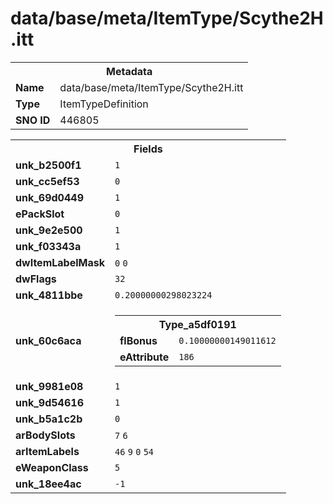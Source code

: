 <h1>data/base/meta/ItemType/Scythe2H.itt</h1><table><tr><th colspan="100%">Metadata</th></tr><tr><td><b>Name</b></td><td>data/base/meta/ItemType/Scythe2H.itt</td></tr><tr><td><b>Type</b></td><td>ItemTypeDefinition</td></tr><tr><td><b>SNO ID</b></td><td>446805</td></tr></table>

<table><tr><th colspan="100%">Fields</th></tr><tr><td><b>unk_b2500f1</b></td><td><code>1</code></td></tr><tr><td><b>unk_cc5ef53</b></td><td><code>0</code></td></tr><tr><td><b>unk_69d0449</b></td><td><code>1</code></td></tr><tr><td><b>ePackSlot</b></td><td><code>0</code></td></tr><tr><td><b>unk_9e2e500</b></td><td><code>1</code></td></tr><tr><td><b>unk_f03343a</b></td><td><code>1</code></td></tr><tr><td><b>dwItemLabelMask</b></td><td><code>0</code>
<code>0</code>
</td></tr><tr><td><b>dwFlags</b></td><td><code>32</code></td></tr><tr><td><b>unk_4811bbe</b></td><td><code>0.20000000298023224</code></td></tr><tr><td><b>unk_60c6aca</b></td><td><table><tr><th colspan="100%">Type_a5df0191</th></tr><tr><td><b>flBonus</b></td><td><code>0.10000000149011612</code></td></tr><tr><td><b>eAttribute</b></td><td><code>186</code></td></tr></table>


</td></tr><tr><td><b>unk_9981e08</b></td><td><code>1</code></td></tr><tr><td><b>unk_9d54616</b></td><td><code>1</code></td></tr><tr><td><b>unk_b5a1c2b</b></td><td><code>0</code></td></tr><tr><td><b>arBodySlots</b></td><td><code>7</code>
<code>6</code>
</td></tr><tr><td><b>arItemLabels</b></td><td><code>46</code>
<code>9</code>
<code>0</code>
<code>54</code>
</td></tr><tr><td><b>eWeaponClass</b></td><td><code>5</code></td></tr><tr><td><b>unk_18ee4ac</b></td><td><code>-1</code></td></tr></table>

